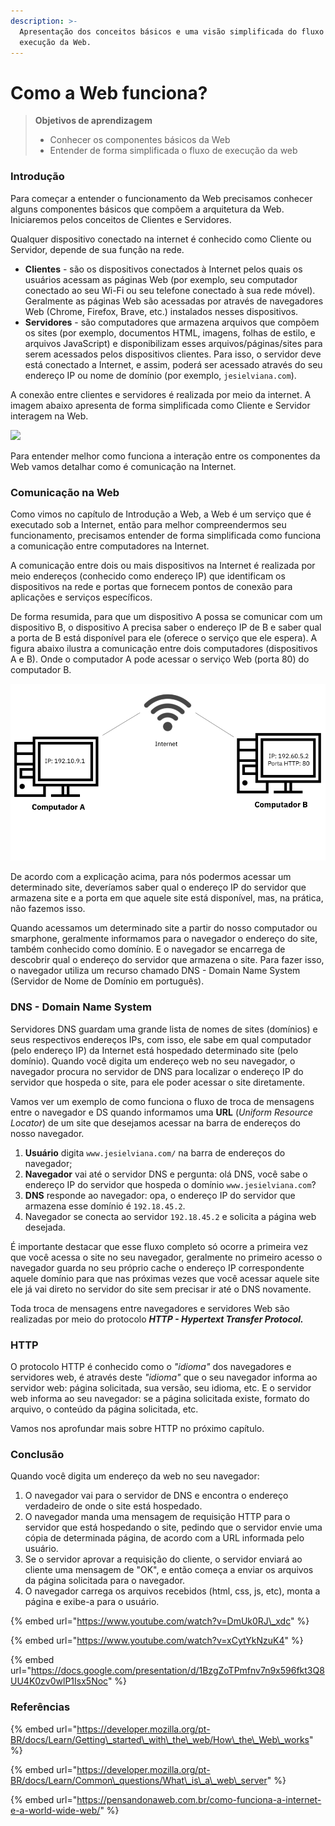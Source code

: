 ```yaml
---
description: >-
  Apresentação dos conceitos básicos e uma visão simplificada do fluxo de
  execução da Web.
---
```


# Como a Web funciona?

> **Objetivos de aprendizagem**
>
> * Conhecer os componentes básicos da Web
> * Entender de forma simplificada o fluxo de execução da web

### Introdução

Para começar a entender o funcionamento da Web precisamos conhecer alguns componentes básicos que compõem a arquitetura da Web. Iniciaremos pelos conceitos de Clientes e Servidores.

Qualquer dispositivo conectado na internet é conhecido como Cliente ou Servidor, depende de sua função na rede.

* **Clientes** - são os dispositivos conectados à Internet pelos quais os usuários acessam as páginas Web \(por exemplo, seu computador conectado ao seu Wi-Fi ou seu telefone conectado à sua rede móvel\). Geralmente as páginas Web são acessadas por através de navegadores Web \(Chrome, Firefox, Brave, etc.\) instalados nesses dispositivos.
* **Servidores** - são computadores que armazena arquivos que compõem os sites \(por exemplo, documentos HTML, imagens, folhas de estilo, e arquivos JavaScript\) e disponibilizam esses arquivos/páginas/sites para serem acessados pelos dispositivos clientes. Para isso, o servidor deve está conectado a Internet, e assim, poderá ser acessado através do seu endereço IP ou nome de domínio \(por exemplo, `jesielviana.com`\). 

A conexão entre clientes e servidores é realizada por meio da internet. A imagem abaixo apresenta de forma simplificada como Cliente e Servidor interagem na Web.

![](https://lh3.googleusercontent.com/OrHDa8WZjfLZtfm3O1SrqMcXAhSxYYRMCM1PqtBMaqH19u4PDTK-h9rfd8EJ_tMCaDqNtl4EPioskrvFq-oIMTSfWA_HlTd8WgVdPxnNJnazS2Om6y9rUw5ahmfk-vN9lmo0)

Para entender melhor como funciona a interação entre os componentes da Web vamos detalhar como é comunicação na Internet.

### Comunicação na Web

Como vimos no capítulo de Introdução a Web, a Web é um serviço que é executado sob a Internet, então para melhor compreendermos seu funcionamento,  precisamos entender de forma simplificada como funciona a comunicação entre computadores na Internet.

A comunicação entre dois ou mais dispositivos na Internet é realizada por meio endereços \(conhecido como endereço IP\) que identificam os dispositivos na rede e portas que fornecem pontos de conexão para aplicações e serviços específicos. 

De forma resumida, para que um dispositivo A possa se comunicar com um dispositivo B, o dispositivo A precisa saber o endereço IP de B e saber qual a porta de B está disponível para ele \(oferece o serviço que ele espera\). A figura abaixo ilustra a comunicação entre dois computadores \(dispositivos A e B\). Onde o computador A pode acessar o serviço Web \(porta 80\) do computador B. 

![Comunica&#xE7;&#xE3;o entre dois computadores via Internet](../.gitbook/assets/conexao-na-web.png)

De acordo com a explicação acima, para nós podermos acessar um determinado site, deveríamos saber qual o endereço IP do servidor que armazena site e a porta em que aquele site está disponível, mas, na prática, não fazemos isso.

Quando acessamos um determinado site a partir do nosso computador ou smarphone, geralmente informamos para o navegador o endereço do site, também conhecido como domínio. E o navegador se encarrega de descobrir qual o endereço do servidor que armazena o site. Para fazer isso, o navegador utiliza um recurso chamado DNS - Domain Name System \(Servidor de Nome de Domínio em português\).

### DNS - Domain Name System

Servidores DNS guardam uma grande lista de nomes de sites \(domínios\) e seus respectivos endereços IPs, com isso, ele sabe em qual computador \(pelo endereço IP\) da Internet está hospedado determinado site \(pelo domínio\).  Quando você digita um endereço web no seu navegador, o navegador procura no servidor de DNS para localizar o endereço IP do servidor que hospeda o site, para ele poder acessar o site diretamente.  

Vamos ver um exemplo de como funciona o fluxo de troca de mensagens entre o navegador e DS quando informamos uma **URL** \(_Uniform Resource Locator_\) de um site que desejamos acessar na barra de endereços do nosso navegador.

1. **Usuário** digita `www.jesielviana.com/` na barra de endereços do navegador; 
2. **Navegador** vai até o servidor DNS e pergunta:  olá DNS, você sabe o endereço IP do servidor que hospeda o domínio `www.jesielviana.com`?
3. **DNS** responde ao navegador: opa, o endereço IP do servidor que armazena esse domínio é `192.18.45.2`.
4. Navegador se conecta ao servidor `192.18.45.2` e solicita a página web desejada.

É importante destacar que esse fluxo completo só ocorre a primeira vez que você acessa o site no seu navegador, geralmente no primeiro acesso o navegador guarda no seu próprio cache o endereço IP correspondente aquele domínio para que nas próximas vezes que você acessar aquele site ele já vai direto no servidor do site sem precisar ir até o DNS novamente. 

Toda troca de mensagens entre navegadores e servidores Web são realizadas por meio do protocolo _**HTTP - Hypertext Transfer Protocol.**_ 

### HTTP

O protocolo HTTP é conhecido como o _"idioma"_ dos navegadores e servidores web, é através deste _"idioma"_ que o seu navegador informa ao servidor web: página solicitada, sua versão, seu idioma, etc. E o servidor web informa ao seu navegador: se a página solicitada existe, formato do arquivo, o conteúdo da página solicitada, etc.

Vamos nos aprofundar mais sobre HTTP no próximo capítulo. 

### Conclusão

Quando você digita um endereço da web no seu navegador:

1. O navegador vai para o servidor de DNS e encontra o endereço verdadeiro de onde o site está hospedado.
2. O navegador manda uma mensagem de requisição HTTP para o servidor que está hospedando o site, pedindo que o servidor envie uma cópia de determinada página, de acordo com a URL informada pelo usuário.
3. Se o servidor aprovar a requisição do cliente, o servidor enviará ao cliente uma mensagem de "OK",  e então começa a enviar os arquivos da página solicitada para o navegador.
4. O navegador carrega os arquivos recebidos \(html, css, js, etc\), monta a página e exibe-a para o usuário.

{% embed url="https://www.youtube.com/watch?v=DmUk0RJ\_xdc" %}

{% embed url="https://www.youtube.com/watch?v=xCytYkNzuK4" %}



{% embed url="https://docs.google.com/presentation/d/1BzgZoTPmfnv7n9x596fkt3Q8UU4K0zv0wlP1Isx5Noc" %}

### Referências 

{% embed url="https://developer.mozilla.org/pt-BR/docs/Learn/Getting\_started\_with\_the\_web/How\_the\_Web\_works" %}

{% embed url="https://developer.mozilla.org/pt-BR/docs/Learn/Common\_questions/What\_is\_a\_web\_server" %}

{% embed url="https://pensandonaweb.com.br/como-funciona-a-internet-e-a-world-wide-web/" %}




